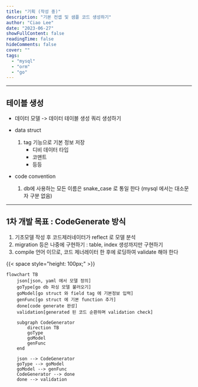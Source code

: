```yaml
---
title: "기획 (작성 중)"
description: "기본 컨셉 및 샘플 코드 생성하기"
author: "Ciao Lee"
date: "2023-06-27"
showFullContent: false
readingTime: false
hideComments: false
cover: ""
tags:
  - "mysql"
  - "orm"
  - "go"
---
```


---

## 테이블 생성

* 데이터 모델 -> 데이터 테이블 생성 쿼리 생성하기

* data struct
    1. tag 기능으로 기본 정보 저장
        * 디비 데이터 타입
        * 코맨트
        * 등등


* code convention  
    1. db에 사용하는 모든 이름은 snake_case 로 통일 한다 (mysql 에서는 대소문자 구분 없음)  

---

## 1차 개발 목표 : CodeGenerate 방식

1. 기초모델 작성 후 코드제러네이터가 reflect 로 모델 분석
2. migration 등은 나중에 구현하기 : table, index 생성까지만 구현하기
3. compile 언어 이므로, 코드 제너레이터 한 후에 로딩하여 validate 해야 한다

{{< space style="height: 100px;" >}}

~~~mermaid
flowchart TB
    json[json, yaml 에서 모델 정의]
    goType[go db 파싱 모델 불러오기]
    goModel[go struct 와 field tag 에 기본정보 입력]
    genFunc[go struct 에 기본 function 추가]
    done[code generate 완성]
    validation[generated 된 코드 순환하며 validation check]

    subgraph CodeGenerator
        direction TB
        goType
        goModel
        genFunc
    end

    json --> CodeGenerator
    goType --> goModel
    goModel --> genFunc
    CodeGenerator --> done
    done --> validation
    
~~~
